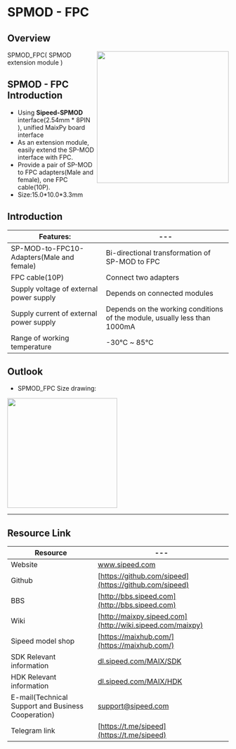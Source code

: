 # SPMOD - FPC


## Overview

<img src="../../assets/spmod/spmod_fpc/sp_fpc.png" align="right" width="" height="300" />


SPMOD_FPC( SPMOD extension module )

## SPMOD - FPC Introduction

- Using **Sipeed-SPMOD** interface(2.54mm * 8PIN ), unified MaixPy board interface
- As an extension module, easily extend the SP-MOD interface with FPC.
- Provide a pair of SP-MOD to FPC adapters(Male and female), one FPC cable(10P).
- Size:15.0\*10.0\*3.3mm

## Introduction

| Features: | --- |
| --- | -- |
| SP-MOD-to-FPC10-Adapters(Male and female)	| Bi-directional transformation of SP-MOD to FPC |
| FPC	cable(10P) | Connect two adapters |
| Supply voltage of external power supply | Depends on connected modules |
| Supply current of external power supply | Depends on the working conditions of the module, usually less than 1000mA |
| Range of working temperature | -30℃ ~ 85℃ |


## Outlook

- SPMOD_FPC Size drawing:

<img src="../../assets/spmod/spmod_fpc/sipeed_spmod_fpc.png" height="250" />

-----

## Resource Link

| Resource | --- |
| --- | --- |
| Website | www.sipeed.com |
| Github | [https://github.com/sipeed](https://github.com/sipeed) |
| BBS | [http://bbs.sipeed.com](http://bbs.sipeed.com) |
| Wiki | [http://maixpy.sipeed.com](http://wiki.sipeed.com/maixpy) |
| Sipeed model shop | [https://maixhub.com/](https://maixhub.com/) |
| SDK Relevant information | [dl.sipeed.com/MAIX/SDK](dl.sipeed.com/MAIX/SDK) |
| HDK Relevant information | [dl.sipeed.com/MAIX/HDK](dl.sipeed.com/MAIX/HDK) |
| E-mail(Technical Support and Business Cooperation) | [support@sipeed.com](mailto:support@sipeed.com) |
| Telegram link | [https://t.me/sipeed](https://t.me/sipeed) |